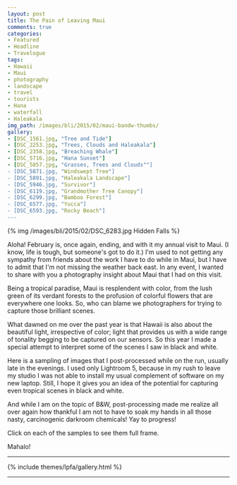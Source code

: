 ```yaml
---
layout: post
title: The Pain of Leaving Maui
comments: true
categories:
- Featured
- Headline
- Travelogue
tags:
- Hawaii
- Maui
- photography
- landscape
- travel
- tourists
- Hana
- waterfall
- Haleakala
img_path: /images/bli/2015/02/maui-bandw-thumbs/
gallery:
- [DSC_1561.jpg, "Tree and Tide"]
- [DSC_2253.jpg, "Trees, Clouds and Haleakala"]
- [DSC_2358.jpg, "Breaching Whale"]
- [DSC_5716.jpg, "Hana Sunset"]
- [DSC_5857.jpg, "Grasses, Trees and Clouds""]
- [DSC_5871.jpg, "Windswept Tree"]
- [DSC_5891.jpg, "Haleakala Landscape"]
- [DSC_5946.jpg, "Survivor"]
- [DSC_6119.jpg, "Grandmother Tree Canopy"]
- [DSC_6299.jpg, "Bamboo Forest"]
- [DSC_6577.jpg, "Yucca"]
- [DSC_6593.jpg, "Rocky Beach"]
---
```


{% img /images/bli/2015/02/DSC_6283.jpg Hidden Falls %}

Aloha! February is, once again, ending, and with it my annual visit to Maui. (I know, life is tough, but someone's got to do it.) I'm used to not getting any sympathy from friends about the work I have to do while in Maui, but I have to admit that I'm not missing the weather back east. In any event, I wanted to share with you a photography insight about Maui that I had on this visit. 

<!--more-->

Being a tropical paradise, Maui is resplendent with color, from the lush green of its verdant forests to the profusion of colorful flowers that are everywhere one looks. So, who can blame we photographers for trying to capture those brilliant scenes.

What dawned on me over the past year is that Hawaii is also about the beautiful light, irrespective of color; light that provides us with a wide range of tonality begging to be captured on our sensors. So this year I made a special attempt to interpret some of the scenes I saw in black and white. 

Here is a sampling of images that I post-processed while on the run, usually late in the evenings. I used only Lightroom 5, because in my rush to leave my studio I was not able to install my usual complement of software on my new laptop. Still, I hope it gives you an idea of the potential for capturing even tropical scenes in black and white. 

And while I am on the topic of B&W, post-processing made me realize all over again how thankful I am not to have to soak my hands in all those nasty, carcinogenic darkroom chemicals! Yay to progress!

Click on each of the samples to see them full frame. 

Mahalo!

---

{% include themes/lpfa/gallery.html %}

---




 

